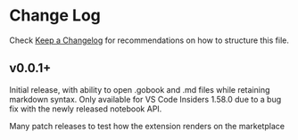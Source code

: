 # Change Log



Check [Keep a Changelog](http://keepachangelog.com/) for recommendations on how to structure this file.

## v0.0.1+

Initial release, with ability to open .gobook and .md files while retaining markdown syntax. Only available for VS Code Insiders 1.58.0 due to a bug fix with the newly released notebook API.

Many patch releases to test how the extension renders on the marketplace